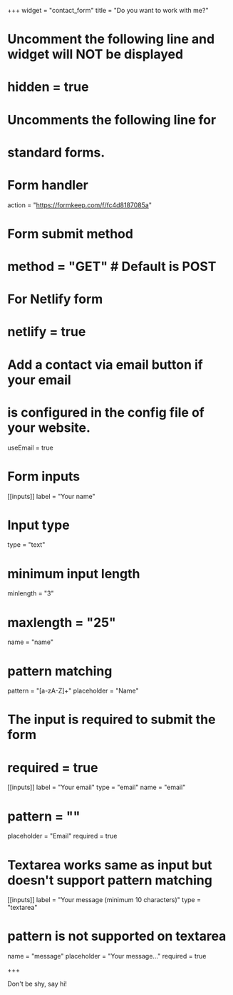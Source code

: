 +++
widget = "contact_form"
title = "Do you want to work with me?" 

# Uncomment the following line and widget will NOT be displayed
# hidden = true

# Uncomments the following line for
# standard forms.
#
# Form handler
action = "https://formkeep.com/f/fc4d8187085a"
# Form submit method
# method = "GET" # Default is POST

# For Netlify form
#
# netlify = true

# Add a contact via email button if your email
# is configured in the config file of your website.
useEmail = true

# Form inputs
[[inputs]]
label = "Your name"
# Input type
type = "text"
# minimum input length
minlength = "3"
# maxlength = "25"
name = "name"
# pattern matching
pattern = "[a-zA-Z]+"
placeholder = "Name"
# The input is required to submit the form
# required = true

[[inputs]]
label = "Your email"
type = "email"
name = "email"
# pattern = ""
placeholder = "Email"
required = true

# Textarea works same as input but doesn't support pattern matching
[[inputs]]
label = "Your message (minimum 10 characters)"
type = "textarea"
# pattern is not supported on textarea
name = "message"
placeholder = "Your message..."
required = true

+++

Don't be shy, say hi!
